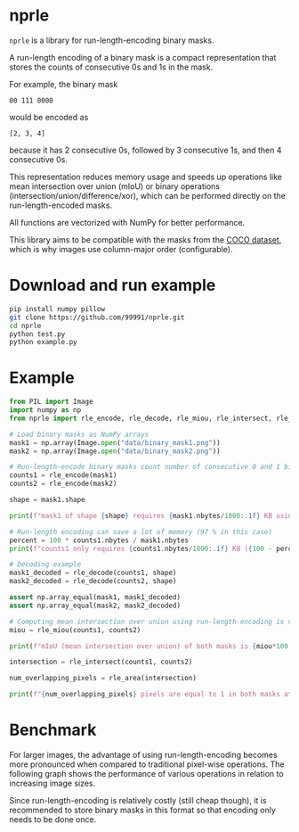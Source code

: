 # nprle

`nprle` is a library for run-length-encoding binary masks.

A run-length encoding of a binary mask is a compact representation that
stores the counts of consecutive 0s and 1s in the mask.

For example, the binary mask

```
00 111 0000
```

would be encoded as

```
[2, 3, 4]
```

because it has 2 consecutive 0s, followed by 3 consecutive 1s, and then 4 consecutive 0s.

This representation reduces memory usage and speeds up operations like mean intersection over union (mIoU)
or binary operations (intersection/union/difference/xor),
which can be performed directly on the run-length-encoded masks.

All functions are vectorized with NumPy for better performance.

This library aims to be compatible with the masks from the [COCO dataset](https://cocodataset.org), which is why images use column-major order (configurable).

# Download and run example

```bash
pip install numpy pillow
git clone https://github.com/99991/nprle.git
cd nprle
python test.py
python example.py
```

# Example

```python
from PIL import Image
import numpy as np
from nprle import rle_encode, rle_decode, rle_miou, rle_intersect, rle_area

# Load binary masks as NumPy arrays
mask1 = np.array(Image.open("data/binary_mask1.png"))
mask2 = np.array(Image.open("data/binary_mask2.png"))

# Run-length-encode binary masks count number of consecutive 0 and 1 bits
counts1 = rle_encode(mask1)
counts2 = rle_encode(mask2)

shape = mask1.shape

print(f"mask1 of shape {shape} requires {mask1.nbytes/1000:.1f} KB using {mask1.dtype}.")

# Run-length encoding can save a lot of memory (97 % in this case)
percent = 100 * counts1.nbytes / mask1.nbytes
print(f"counts1 only requires {counts1.nbytes/1000:.1f} KB ({100 - percent:.0f} % reduction) using {counts1.dtype}.")

# Decoding example
mask1_decoded = rle_decode(counts1, shape)
mask2_decoded = rle_decode(counts2, shape)

assert np.array_equal(mask1, mask1_decoded)
assert np.array_equal(mask2, mask2_decoded)

# Computing mean intersection over union using run-length-encoding is very fast
miou = rle_miou(counts1, counts2)

print(f"mIoU (mean intersection over union) of both masks is {miou*100:.1f} %")

intersection = rle_intersect(counts1, counts2)

num_overlapping_pixels = rle_area(intersection)

print(f"{num_overlapping_pixels} pixels are equal to 1 in both masks at once.")
```

# Benchmark

For larger images, the advantage of using run-length-encoding becomes more pronounced
when compared to traditional pixel-wise operations. The following graph shows the
performance of various operations in relation to increasing image sizes.

Since run-length-encoding is relatively costly (still cheap though), it is recommended to store binary masks in this format so that encoding only needs to be done once.
